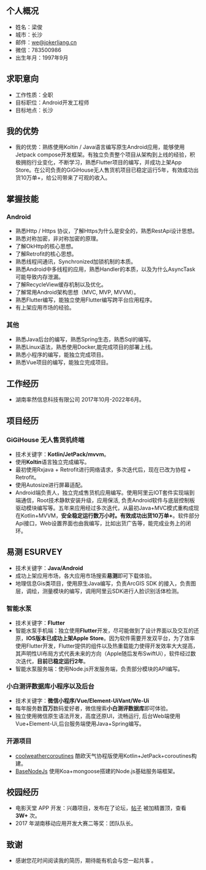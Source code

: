 ## 个人概况 ##
- 姓名：梁俊
- 城市：长沙
- 邮件：we@jokerliang.cn
- 微信：783500986
- 出生年月：1997年9月

## 求职意向 ##
- 工作性质：全职
- 目标职位：Android开发工程师
- 目标地点：长沙

## 我的优势 ##
- 我的优势：熟练使用Koltin / Java语言编写原生Android应用，能够使用Jetpack compose开发框架。有独立负责整个项目从架构到上线的经验，积极拥抱行业变化，不断学习，熟悉Flutter项目的编写，并成功上架App Store。在公司负责的GiGiHouse无人售货机项目已稳定运行5年，有效成功出货10万单+，给公司带来了可观的收入。

## 掌握技能 ##
### Android ###
- 熟悉Http / Https 协议，了解Https为什么是安全的，熟悉RestApi设计思想。
- 熟悉对称加密，非对称加密的原理。
- 了解OkHttp的核心思想。
- 了解Retrofit的核心思想。
- 熟悉线程间通讯，Synchronized加锁机制的本质。
- 熟悉Android中多线程的应用，熟悉Handler的本质，以及为什么AsyncTask可能导致内存泄漏。
- 了解RecycleView缓存机制以及优化。
- 了解常用Android架构思想（MVC, MVP, MVVM）。
- 熟悉Flutter编写，能独立使用Flutter编写跨平台应用程序。
- 有上架应用市场的经验。
  
### 其他 ###
- 熟悉Java后台的编写，熟悉Spring生态，熟悉Sql的编写。
- 熟悉Linux语法，熟悉使用Docker,能完成项目的部署上线。
- 熟悉小程序的编写，能独立完成项目。
- 熟悉Vue项目的编写，能独立完成项目。

## 工作经历 ##
- 湖南率然信息科技有限公司 2017年10月-2022年6月。

## 项目经历 ##

### GiGiHouse 无人售货机终端 ###
- 技术关键字：**Kotlin/JetPack/mvvm**。
- 使用**Koltin**语言独立完成编写。
- 最初使用Rxjava + Retrofit进行网络请求，多次迭代后，现在已改为协程 + Retrofit。
- 使用Autosize进行屏幕适配。
- Android端负责人，独立完成售货机应用编写。使用阿里云IOT套件实现端到端通信，Root技术静默安装升级，应用保活, 负责Android软件与底层控制板驱动模块编写等。五年来应用经过多次迭代，从最初Java+MVC模式重构成现在Kotlin+MVVM，**安全稳定运行数万小时。有效成功出货10万单+**。软件部分Api接口，Web设置界面也由我编写，比如出货广告等，能完成业务上的闭环。

## 易测 ESURVEY ##
- 技术关键字：**Java/Android**
- 成功上架应用市场，各大应用市场搜索**易测**即可下载体验。
- 地理信息Gis类项目，使用原生Java编写，负责ArcGIS SDK 的接入，负责图层，调绘，测量模块的编写，调用阿里云SDK进行人脸识别活体检测。

### 智能水泵 ###
- 技术关键字：**Flutter**
- 智能水泵手机端：独立使用**Flutter**开发，尽可能做到了设计界面以及交互的还原，**IOS版本已成功上架Apple Store**。因为软件需要开发双平台，为了效率使用Flutter开发，Flutter提供的组件以及热重载能力使得开发效率大大提高，其声明性UI布局方式代表未来的方向（Apple随后发布SwiftUi），软件经过数次迭代，**目前已稳定运行2年**。
- 智能水泵服务端：使用Node.js开发服务端，负责部分模块的API编写。

### 小白测评数据库小程序以及后台 ###
- 技术关键字：**微信小程序/Vue/Element-UiVant/We-Ui**
- 每年服务数**百万**数码爱好者，微信搜索**小白测评数据库**即可体验。
- 独立使用微信原生语法开发，高度还原UI，流畅运行, 后台Web端使用Vue+Element-Ui,后台服务端使用Java+Spring编写。
  
### 开源项目 ###
- [coolweathercoroutines](https://github.com/LoverJoker/coolweathercoroutines) 酷欧天气协程版使用Kotlin+JetPack+coroutines构建。
- [BaseNodeJs](https://github.com/LoverJoker/BaseNodeJs) 使用Koa+mongoose搭建的Node.js基础服务端框架。

## 校园经历 ##
- 电影天堂 APP 开发：兴趣项目，发布在了论坛，[帖子](https://www.52pojie.cn/thread-591278-1-1.html) 被加精置顶，查看 **3W+** 次。
- 2017 年湖南移动应用开发大赛二等奖：团队队长。

## 致谢 ##
- 感谢您花时间阅读我的简历，期待能有机会与您一起共事 。
